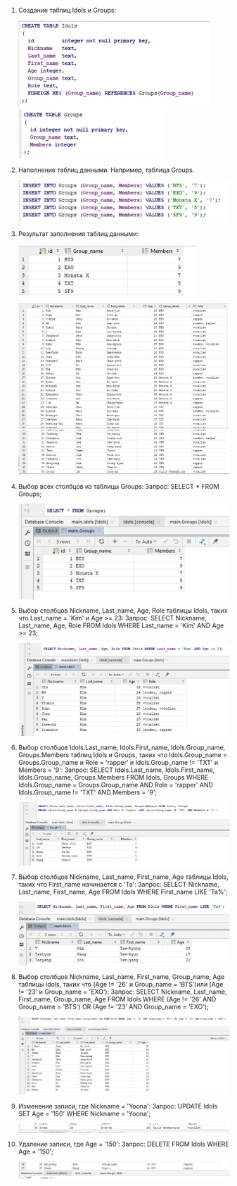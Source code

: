 1. Создание таблиц Idols и Groups:

   ![alt text](https://github.com/MarinaSvistunova/dataBase/blob/master/src/1.jpg)
   ![alt text](https://github.com/MarinaSvistunova/dataBase/blob/master/src/3.jpg)

2. Наполнение таблиц данными.
   Например, таблица Groups.

   ![alt text](https://github.com/MarinaSvistunova/dataBase/blob/master/src/5.jpg)

3. Результат заполнения таблиц данными:
   
   ![alt text](https://github.com/MarinaSvistunova/dataBase/blob/master/src/6.jpg)
   ![alt text](https://github.com/MarinaSvistunova/dataBase/blob/master/src/tabIdl.jpg)
   ![alt text](https://github.com/MarinaSvistunova/dataBase/blob/master/src/tabIdl2.jpg)
   
4. Выбор всех столбцов из таблицы Groups:
   Запрос: SELECT * FROM Groups;
   
   ![alt text](https://github.com/MarinaSvistunova/dataBase/blob/master/src/7.jpg)
   
5. Выбор столбцов Nickname, Last_name, Age, Role таблицы Idols, таких что Last_name = 'Kim' и Age >= 23:
   Запрос: SELECT Nickname, Last_name, Age, Role FROM Idols WHERE Last_name = 'Kim' AND Age >= 23;
   
   ![alt text](https://github.com/MarinaSvistunova/dataBase/blob/master/src/8.jpg)
   
6. Выбор столбцов Idols.Last_name, Idols.First_name, Idols.Group_name, Groups.Members таблиц Idols и Groups, 
   таких что Idols.Group_name = Groups.Group_name и Role = 'rapper' и Idols.Group_name != 'TXT' и Members = '9':
   Запрос: SELECT Idols.Last_name, Idols.First_name, Idols.Group_name, Groups.Members FROM Idols, Groups
           WHERE Idols.Group_name = Groups.Group_name AND Role = 'rapper' AND Idols.Group_name != 'TXT' AND Members = '9';
   
   ![alt text](https://github.com/MarinaSvistunova/dataBase/blob/master/src/9.jpg)

7. Выбор столбцов Nickname, Last_name, First_name, Age таблицы Idols, таких что First_name начинается с 'Ta':
   Запрос: SELECT Nickname, Last_name, First_name, Age FROM Idols WHERE First_name LIKE 'Ta%';
   
   ![alt text](https://github.com/MarinaSvistunova/dataBase/blob/master/src/10.jpg)
   
8. Выбор столбцов Nickname, Last_name, First_name, Group_name, Age таблицы Idols, 
   таких что (Age != '26' и Group_name = 'BTS')или (Age != '23' и Group_name = 'EXO'):
   Запрос: SELECT Nickname, Last_name, First_name, Group_name, Age FROM Idols 
           WHERE (Age != '26' AND Group_name = 'BTS') OR (Age != '23' AND Group_name = 'EXO');
   
   ![alt text](https://github.com/MarinaSvistunova/dataBase/blob/master/src/11.jpg)
   
9. Изменение записи, где Nickname = 'Yoona':
   Запрос: UPDATE Idols SET Age = '150' WHERE Nickname = 'Yoona';
   
   ![alt text](https://github.com/MarinaSvistunova/dataBase/blob/master/src/12.jpg)

10. Удаление записи, где Age = '150':
    Запрос: DELETE FROM Idols WHERE Age = '150';
   
    ![alt text](https://github.com/MarinaSvistunova/dataBase/blob/master/src/13.jpg)
   
   

